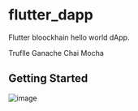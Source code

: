 # flutter_dapp

Flutter bloockhain hello world dApp.

Truflle
Ganache
Chai
Mocha

## Getting Started

![image](https://user-images.githubusercontent.com/45063194/183244479-ec111a8a-17ea-4bb5-98f5-18810c679ab4.png)

